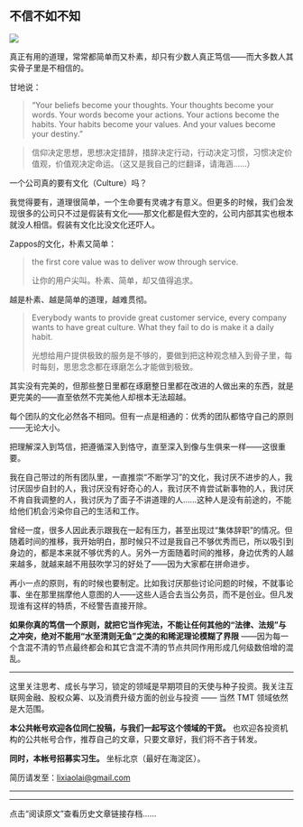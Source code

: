 ## 不信不如不知
 ![](http://mmbiz.qpic.cn/mmbiz/BDcu2rMySicpVCHw2YI0w2xOwOEIH6c6cdCGlvrzMrNWxzAUb4arn8PXPYVoibbMCZzqcJjVCmoG30ImJmiclhQuw/640?wx_fmt=jpeg&wxfrom=5)
<head><meta http-equiv="Content-Type" content="text/html; charset=utf-8"></head>
真正有用的道理，常常都简单而又朴素，却只有少数人真正笃信——而大多数人其实骨子里是不相信的。

甘地说：

> “Your beliefs become your thoughts. Your thoughts become your words. Your words become your actions. Your actions become the habits. Your habits become your values. And your values become your destiny.”

> 信仰决定思想，思想决定措辞，措辞决定行动，行动决定习惯，习惯决定价值观，价值观决定命运。（这又是我自己的烂翻译，请海涵……）

一个公司真的要有文化（Culture）吗？

我觉得要有，道理很简单，一个生命要有灵魂才有意义。但更多的时候，我们会发现很多的公司只不过是假装有文化——那文化都是假大空的，公司内部其实也根本就没人相信。假装有文化比没文化还吓人。

Zappos的文化，朴素又简单：

> the first core value was to deliver wow through service.
> 
> 让你的用户尖叫。朴素、简单，却又值得追求。

越是朴素、越是简单的道理，越难贯彻。

> Everybody wants to provide great customer service, every company wants to have great culture. What they fail to do is make it a daily habit.
> 
> 光想给用户提供极致的服务是不够的，要做到把这种观念植入到骨子里，每时每刻，思思念念都在琢磨怎么才能做到极致。

其实没有完美的，但那些整日里都在琢磨整日里都在改进的人做出来的东西，就是更完美的——直至依然不完美他人却根本无法超越。

每个团队的文化必然各不相同。但有一点是相通的：优秀的团队都恪守自己的原则——无论大小。

把理解深入到笃信，把遵循深入到恪守，直至深入到像与生俱来一样——这很重要。

我在自己带过的所有团队里，一直推崇“不断学习”的文化，我讨厌不进步的人，我讨厌固步自封的人，我讨厌没有好奇心的人，我讨厌不肯尝试新事物的人，我讨厌不肯自我调整的人，我讨厌为了面子不讲道理的人……这种人是没有前途的，不能给他们机会污染你自己的生活和工作。

曾经一度，很多人因此表示跟我在一起有压力，甚至出现过“集体辞职”的情况。但随着时间的推移，我开始明白，那时候只不过是我自己不够优秀而已，所以吸引到身边的，都是本来就不够优秀的人。另外一方面随着时间的推移，身边优秀的人越来越多，就越来越不用鼓吹学习的好处了——因为大家都在拼命进步。

再小一点的原则，有的时候也要制定。比如我讨厌那些讨论问题的时候，不就事论事、坐在那里揣摩他人意图的人——这些人适合去当公务员，而不是创业。但凡发现谁有这样的特质，不经警告直接开除。

**如果你真的笃信一个原则，就把它当作宪法，不能让任何其他的“法律、法规”与之冲突，绝对不能用“水至清则无鱼”之类的和稀泥理论模糊了界限** ——因为每一个含混不清的节点最终都会和其它含混不清的节点共同作用形成几何级数倍增的混乱。

* * *

这里关注思考、成长与学习，锁定的领域是早期项目的天使与种子投资。我关注互联网金融、股权众筹、以及消费升级方面的创业与投资 —— 当然 TMT 领域依然是大范围。

**本公共帐号欢迎各位同仁投稿，与我们一起写这个领域的干货。** 也欢迎各投资机构的公共帐号合作，推荐自己的文章，只要文章好，我们将不吝于转发。

**同时，本帐号招募实习生。** 坐标北京（最好在海淀区）。

简历请发至：lixiaolai@gmail.com



* * *



* * *

点击“阅读原文”查看历史文章链接存档……

